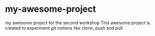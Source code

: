# my-awesome-project
my awesome project for the second workshop
This awesome project is created to experiment git notions like clone, push and pull
